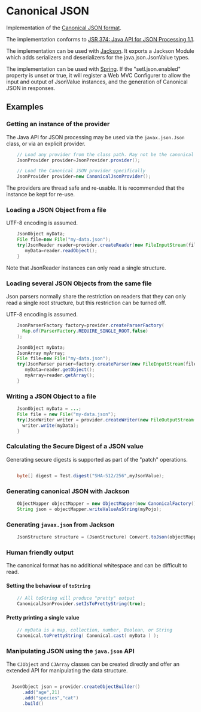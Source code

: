 # Canonical JSON

Implementation of the [Canonical JSON format](https://web.archive.org/web/20191120120802/http://gibson042.github.io/canonicaljson-spec/).

The implementation conforms
to [JSR 374: Java API for JSON Processing 1.1](https://javadoc.io/static/javax.json/javax.json-api/1.1.4/index.html?overview-summary.html).

The implementation can be used with
[Jackson](https://github.com/FasterXML/jackson). It exports a Jackson Module which adds serializers and deserializers for the java.json.JsonValue types.

The implementation can be used with [Spring](https://spring.io/). If the
"setl.json.enabled" property is unset or true, it will register a Web MVC Configurer to allow the input and output of JsonValue instances, and the generation of
Canonical JSON in responses.

## Examples

### Getting an instance of the provider

The Java API for JSON processing may be used via the `javax.json.Json` class, or via an explicit provider.

```java
    // Load any provider from the class path. May not be the canonical JSON provider.
    JsonProvider provider=JsonProvider.provider();

    // Load the Canonical JSON provider specifically
    JsonProvider provider=new CanonicalJsonProvider();
```

The providers are thread safe and re-usable. It is recommended that the instance be kept for re-use.

### Loading a JSON Object from a file

UTF-8 encoding is assumed.

```java
    JsonObject myData;
    File file=new File("my-data.json");
    try(JsonReader reader=provider.createReader(new FileInputStream(file))) {
       myData=reader.readObject();
    }
```

Note that JsonReader instances can only read a single structure.

### Loading several JSON Objects from the same file

Json parsers normally share the restriction on readers that they can only read a single root structure, but this restriction can be turned off.

UTF-8 encoding is assumed.

```java
    JsonParserFactory factory=provider.createParserFactory(
      Map.of(ParserFactory.REQUIRE_SINGLE_ROOT,false)
    );

    JsonObject myData;
    JsonArray myArray;
    File file=new File("my-data.json");
    try(JsonParser parser=factory.createParser(new FileInputStream(file))) {
       myData=reader.getObject();
       myArray=reader.getArray();
    }
```

### Writing a JSON Object to a file

```java
    JsonObject myData = ...;
    File file = new File("my-data.json");
    try(JsonWriter writer = provider.createWriter(new FileOutputStream(file))) {
      writer.write(myData);
    }
```

### Calculating the Secure Digest of a JSON value

Generating secure digests is supported as part of the "patch" operations.

```java

    byte[] digest = Test.digest("SHA-512/256",myJsonValue);

```

### Generating canonical JSON with Jackson

```java
    ObjectMapper objectMapper = new ObjectMapper(new CanonicalFactory());
    String json = objectMapper.writeValueAsString(myPojo); 
```

### Generating `javax.json` from Jackson

```java
    JsonStructure structure = (JsonStructure) Convert.toJson(objectMapper.<JsonNode>valueToTree(object));
```

### Human friendly output

The canonical format has no additional whitespace and can be difficult to read. 

#### Setting the behaviour of `toString`

```java
    // All toString will produce "pretty" output
    CanonicalJsonProvider.setIsToPrettyString(true);
```

#### Pretty printing a single value

```java
    // myData is a map, collection, number, Boolean, or String
    Canonical.toPrettyString( Canonical.cast( myData ) );
```

### Manipulating JSON using the `java.json` API

The `CJObject` and `CJArray` classes can be created directly and offer an extended API for manipulating the data structure.

```java

  JsonObject json = provider.createObjectBuilder()
      .add("age",21)
      .add("species","cat")
      .build()
```
